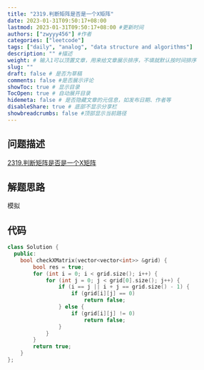 ```yaml
---
title: "2319.判断矩阵是否是一个X矩阵"
date: 2023-01-31T09:50:17+08:00
lastmod: 2023-01-31T09:50:17+08:00 #更新时间
authors: ["zwyyy456"] #作者
categories: ["leetcode"]
tags: ["daily", "analog", "data structure and algorithms"]
description: "" #描述
weight: # 输入1可以顶置文章，用来给文章展示排序，不填就默认按时间排序
slug: ""
draft: false # 是否为草稿
comments: false #是否展示评论
showToc: true # 显示目录
TocOpen: true # 自动展开目录
hidemeta: false # 是否隐藏文章的元信息，如发布日期、作者等
disableShare: true # 底部不显示分享栏
showbreadcrumbs: false #顶部显示当前路径
---
```

## 问题描述
[2319.判断矩阵是否是一个X矩阵](https://leetcode.cn/problems/check-if-matrix-is-x-matrix/)

## 解题思路
模拟

## 代码
```cpp
class Solution {
  public:
    bool checkXMatrix(vector<vector<int>> &grid) {
        bool res = true;
        for (int i = 0; i < grid.size(); i++) {
            for (int j = 0; j < grid[0].size(); j++) {
                if (i == j || i + j == grid.size() - 1) {
                    if (grid[i][j] == 0)
                        return false;
                } else {
                    if (grid[i][j] != 0)
                        return false;
                }
            }
        }
        return true;
    }
};
```

